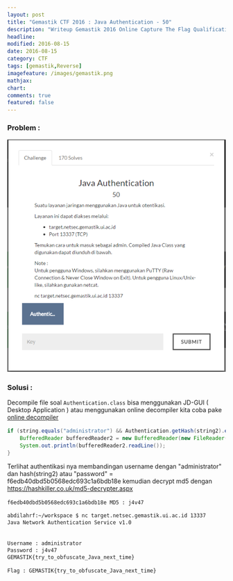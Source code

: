 ```yaml
---
layout: post
title: "Gemastik CTF 2016 : Java Authentication - 50"
description: "Writeup Gemastik 2016 Online Capture The Flag Qualification"
headline: 
modified: 2016-08-15
date: 2016-08-15
category: CTF
tags: [gemastik,Reverse]
imagefeature: /images/gemastik.png
mathjax: 
chart: 
comments: true
featured: false
---
```


### Problem :

![18 Duel Maut](/images/java-authentication.png)


### Solusi :

Decompile file soal `Authentication.class` bisa menggunakan JD-GUI ( Desktop Application ) atau menggunakan online decompiler
kita coba pake [online decompiler](http://www.javadecompilers.com/) 

```java
if (string.equals("administrator") && Authentication.getHash(string2).equals("f6edb40dbd5b0568edc693c1a6bdb18e")) {
    BufferedReader bufferedReader2 = new BufferedReader(new FileReader("Authentication.flag"));
    System.out.println(bufferedReader2.readLine());
} 
```

Terlihat authentikasi nya membandingan username dengan "administrator" dan hash(string2) atau "password" = f6edb40dbd5b0568edc693c1a6bdb18e 
kemudian decrypt md5 dengan https://hashkiller.co.uk/md5-decrypter.aspx 

`f6edb40dbd5b0568edc693c1a6bdb18e MD5 : j4v47`

```
abdilahrf:~/workspace $ nc target.netsec.gemastik.ui.ac.id 13337
Java Network Authentication Service v1.0


Username : administrator
Password : j4v47
GEMASTIK{try_to_obfuscate_Java_next_time}
```

`Flag : GEMASTIK{try_to_obfuscate_Java_next_time}`